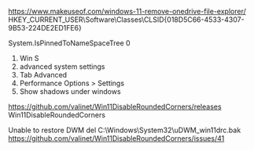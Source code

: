 
<https://www.makeuseof.com/windows-11-remove-onedrive-file-explorer/>
HKEY_CURRENT_USER\Software\Classes\CLSID\{018D5C66-4533-4307-9B53-224DE2ED1FE6}

System.IsPinnedToNameSpaceTree
0

1. Win S
1. advanced system settings
1. Tab Advanced
1. Performance Options > Settings
1. Show shadows under windows





https://github.com/valinet/Win11DisableRoundedCorners/releases
Win11DisableRoundedCorners

Unable to restore DWM
del C:\Windows\System32\uDWM_win11drc.bak
https://github.com/valinet/Win11DisableRoundedCorners/issues/41
